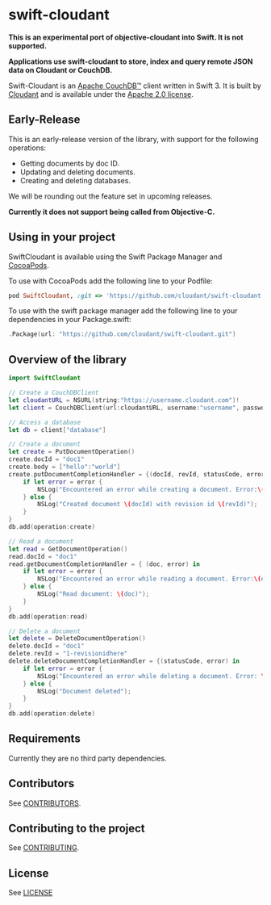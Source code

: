# swift-cloudant

**This is an experimental port of objective-cloudant into Swift. It is not supported.**

**Applications use swift-cloudant to store, index and query remote
JSON data on Cloudant or CouchDB.**

Swift-Cloudant is an [Apache CouchDB&trade;][acdb] client written in Swift 3. It
is built by [Cloudant](https://cloudant.com) and is available under the
[Apache 2.0 license][ap2].

[ap2]: https://github.com/cloudant/sync-android/blob/master/LICENSE
[acdb]: http://couchdb.apache.org/

## Early-Release

This is an early-release version of the library, with support for the following operations:

- Getting documents by doc ID.
- Updating and deleting documents.
- Creating and deleting databases.


We will be rounding out the feature set in upcoming releases.

**Currently it does not support being called from Objective-C.**

## Using in your project

SwiftCloudant is available using the Swift Package Manager and [CocoaPods](http://cocoapods.org).

To use with CocoaPods add the following line to your Podfile:

```ruby
pod SwiftCloudant, :git => 'https://github.com/cloudant/swift-cloudant.git'
```

To use with the swift package manager add the following line to your dependencies
in your Package.swift:
```swift
.Package(url: "https://github.com/cloudant/swift-cloudant.git")
```
## <a name="overview"></a>Overview of the library
```swift
import SwiftCloudant

// Create a CouchDBClient
let cloudantURL = NSURL(string:"https://username.cloudant.com")!
let client = CouchDBClient(url:cloudantURL, username:"username", password:"password")

// Access a database
let db = client["database"]

// Create a document
let create = PutDocumentOperation()
create.docId = "doc1"
create.body = ["hello":"world"]
create.putDocumentCompletionHandler = {(docId, revId, statusCode, error) in
    if let error = error {
        NSLog("Encountered an error while creating a document. Error:\(error)")
    } else {
        NSLog("Created document \(docId) with revision id \(revId)");
    }
}
db.add(operation:create)

// Read a document
let read = GetDocumentOperation()
read.docId = "doc1"
read.getDocumentCompletionHandler = { (doc, error) in
    if let error = error {
        NSLog("Encountered an error while reading a document. Error:\(error)";
    } else {
        NSLog("Read document: \(doc)");
    }   
}
db.add(operation:read)

// Delete a document
let delete = DeleteDocumentOperation()
delete.docId = "doc1"
delete.revId = "1-revisionidhere"
delete.deleteDocumentCompletionHandler = {(statusCode, error) in
    if let error = error {
        NSLog("Encountered an error while deleting a document. Error: \(error)");
    } else {
        NSLog("Document deleted");
    }   
}
db.add(operation:delete)
```
## Requirements

Currently they are no third party dependencies.

## Contributors

See [CONTRIBUTORS](CONTRIBUTORS).

## Contributing to the project

See [CONTRIBUTING](CONTRIBUTING.md).

## License

See [LICENSE](LICENSE)
